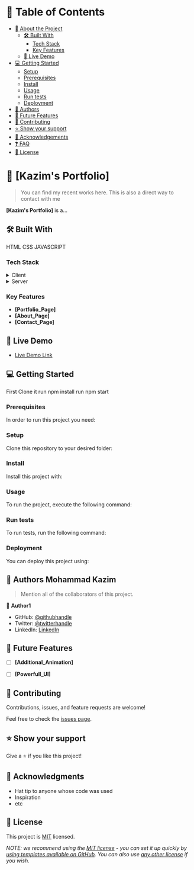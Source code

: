 # 📗 Table of Contents

- [📖 About the Project](#about-project)
  - [🛠 Built With](#built-with)
    - [Tech Stack](#tech-stack)
    - [Key Features](#key-features)
  - [🚀 Live Demo](#live-demo)
- [💻 Getting Started](#getting-started)
  - [Setup](#setup)
  - [Prerequisites](#prerequisites)
  - [Install](#install)
  - [Usage](#usage)
  - [Run tests](#run-tests)
  - [Deployment](#triangular_flag_on_post-deployment)
- [👥 Authors](#authors)
- [🔭 Future Features](#future-features)
- [🤝 Contributing](#contributing)
- [⭐️ Show your support](#support)
- [🙏 Acknowledgements](#acknowledgements)
- [❓ FAQ](#faq)
- [📝 License](#license)

# 📖 [Kazim's Portfolio] <a name="about-project"></a>

> You can find my recent works here. This is also a direct way to contact with me

**[Kazim's Portfolio]** is a...

## 🛠 Built With <a name="built-with"></a>
HTML 
CSS 
JAVASCRIPT
### Tech Stack <a name="tech-stack"></a>

<details>
  <summary>Client</summary>
  <ul>
    <li><a href="https://reactjs.org/">HTML</a></li>
    <li><a href="https://reactjs.org/">CSS</a></li>
    <li><a href="https://reactjs.org/">JAVASCRIPT</a></li>
  </ul>
</details>

<details>
  <summary>Server</summary>
  <ul>
    <li><a href="https://expressjs.com/">Github Pages</a></li>
  </ul>
</details>

### Key Features <a name="key-features"></a>

- **[Portfolio_Page]**
- **[About_Page]**
- **[Contact_Page]**


## 🚀 Live Demo <a name="live-demo"></a>

- [Live Demo Link](https://kazim110.github.io)


## 💻 Getting Started <a name="getting-started"></a>

 First Clone it 
 run npm install
 run npm start


### Prerequisites

In order to run this project you need:


### Setup

Clone this repository to your desired folder:


### Install

Install this project with:



### Usage

To run the project, execute the following command:



### Run tests

To run tests, run the following command:




### Deployment

You can deploy this project using:




## 👥 Authors <a name="authors">Mohammad Kazim</a>

> Mention all of the collaborators of this project.

👤 **Author1**

- GitHub: [@githubhandle](https://github.com/kazim110)
- Twitter: [@twitterhandle](https://twitter.com/twitterhandle)
- LinkedIn: [LinkedIn](https://linkedin.com/in/linkedinhandle)


## 🔭 Future Features <a name="future-features"></a>

- [ ] **[Additional_Animation]**
- [ ] **[Powerfull_UI]**


## 🤝 Contributing <a name="contributing"></a>

Contributions, issues, and feature requests are welcome!

Feel free to check the [issues page](../../issues/).


## ⭐️ Show your support <a name="support"></a>

Give a ⭐ if you like this project!



## 🙏 Acknowledgments <a name="acknowledgements"></a>

- Hat tip to anyone whose code was used
- Inspiration
- etc


## 📝 License <a name="license"></a>

This project is [MIT](./LICENSE) licensed.

_NOTE: we recommend using the [MIT license](https://choosealicense.com/licenses/mit/) - you can set it up quickly by [using templates available on GitHub](https://docs.github.com/en/communities/setting-up-your-project-for-healthy-contributions/adding-a-license-to-a-repository). You can also use [any other license](https://choosealicense.com/licenses/) if you wish._